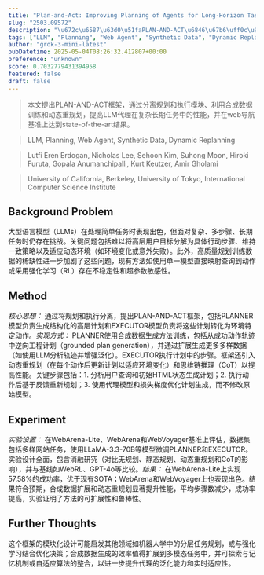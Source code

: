 ```yaml
---
title: "Plan-and-Act: Improving Planning of Agents for Long-Horizon Tasks"
slug: "2503.09572"
description: "\u672c\u6587\u63d0\u51faPLAN-AND-ACT\u6846\u67b6\uff0c\u901a\u8fc7\u5206\u79bb\u89c4\u5212\u548c\u6267\u884c\u6a21\u5757\u3001\u5229\u7528\u5408\u6210\u6570\u636e\u8bad\u7ec3\u548c\u52a8\u6001\u91cd\u89c4\u5212\uff0c\u63d0\u9ad8LLM\u4ee3\u7406\u5728\u590d\u6742\u957f\u671f\u4efb\u52a1\u4e2d\u7684\u6027\u80fd\uff0c\u5e76\u5728web\u5bfc\u822a\u57fa\u51c6\u4e0a\u8fbe\u5230state-of-the-art\u7ed3\u679c\u3002"
tags: ["LLM", "Planning", "Web Agent", "Synthetic Data", "Dynamic Replanning"]
author: "grok-3-mini-latest"
pubDatetime: 2025-05-04T08:26:32.412807+00:00
preference: "unknown"
score: 0.7032779431394958
featured: false
draft: false
---
```


> 本文提出PLAN-AND-ACT框架，通过分离规划和执行模块、利用合成数据训练和动态重规划，提高LLM代理在复杂长期任务中的性能，并在web导航基准上达到state-of-the-art结果。

> LLM, Planning, Web Agent, Synthetic Data, Dynamic Replanning 

> Lutfi Eren Erdogan, Nicholas Lee, Sehoon Kim, Suhong Moon, Hiroki Furuta, Gopala Anumanchipalli, Kurt Keutzer, Amir Gholami

> University of California, Berkeley, University of Tokyo, International Computer Science Institute 

## Background Problem

大型语言模型（LLMs）在处理简单任务时表现出色，但面对复杂、多步骤、长期任务时仍存在挑战。关键问题包括难以将高层用户目标分解为具体行动步骤、维持一致策略以及适应动态环境（如环境变化或意外失败）。此外，高质量规划训练数据的稀缺性进一步加剧了这些问题，现有方法如使用单一模型直接映射查询到动作或采用强化学习（RL）存在不稳定性和超参数敏感性。

## Method

*核心思想：* 通过将规划和执行分离，提出PLAN-AND-ACT框架，包括PLANNER模型负责生成结构化的高层计划和EXECUTOR模型负责将这些计划转化为环境特定动作。*实现方式：* PLANNER使用合成数据生成方法训练，包括从成功动作轨迹中逆向工程计划（grounded plan generation），并通过扩展生成更多多样数据（如使用LLM分析轨迹并增强泛化）。EXECUTOR执行计划中的步骤。框架还引入动态重规划（在每个动作后更新计划以适应环境变化）和思维链推理（CoT）以提高性能。关键步骤包括：1. 分析用户查询和初始HTML状态生成计划；2. 执行动作后基于反馈重新规划；3. 使用代理模型和损失梯度优化计划生成，而不修改原始模型。

## Experiment

*实验设置：* 在WebArena-Lite、WebArena和WebVoyager基准上评估，数据集包括多样网站任务，使用LLaMA-3.3-70B等模型微调PLANNER和EXECUTOR。实验设计全面，包含消融研究（对比无规划、静态规划、动态重规划和CoT的影响），并与基线如WebRL、GPT-4o等比较。*结果：* 在WebArena-Lite上实现57.58%的成功率，优于现有SOTA；WebArena和WebVoyager上也表现出色。结果符合预期，合成数据扩展和动态重规划显著提升性能，平均步骤数减少，成功率提高，实验证明了方法的可扩展性和鲁棒性。

## Further Thoughts 

这个框架的模块化设计可能启发其他领域如机器人学中的分层任务规划，或与强化学习结合优化决策；合成数据生成的效率值得扩展到多模态任务中，并可探索与记忆机制或自适应算法的整合，以进一步提升代理的泛化能力和实时适应性。